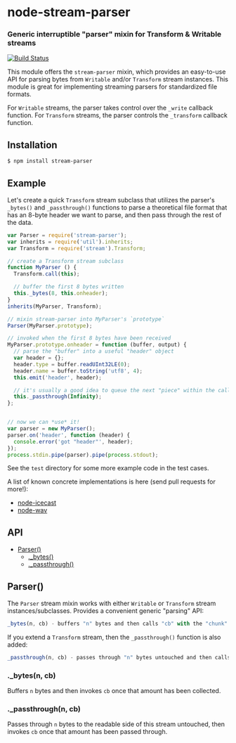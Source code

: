 node-stream-parser
==================
### Generic interruptible "parser" mixin for Transform & Writable streams
[![Build Status](https://secure.travis-ci.org/TooTallNate/node-stream-parser.png)](http://travis-ci.org/TooTallNate/node-stream-parser)

This module offers the `stream-parser` mixin, which provides an easy-to-use API
for parsing bytes from `Writable` and/or `Transform` stream instances. This module
is great for implementing streaming parsers for standardized file formats.

For `Writable` streams, the parser takes control over the `_write` callback
function. For `Transform` streams, the parser controls the `_transform` callback
function.

Installation
------------

``` bash
$ npm install stream-parser
```


Example
-------

Let's create a quick `Transform` stream subclass that utilizes the parser's
`_bytes()` and `_passthrough()` functions to parse a theoretical file format that
has an 8-byte header we want to parse, and then pass through the rest of the data.

``` javascript
var Parser = require('stream-parser');
var inherits = require('util').inherits;
var Transform = require('stream').Transform;

// create a Transform stream subclass
function MyParser () {
  Transform.call(this);

  // buffer the first 8 bytes written
  this._bytes(8, this.onheader);
}
inherits(MyParser, Transform);

// mixin stream-parser into MyParser's `prototype`
Parser(MyParser.prototype);

// invoked when the first 8 bytes have been received
MyParser.prototype.onheader = function (buffer, output) {
  // parse the "buffer" into a useful "header" object
  var header = {};
  header.type = buffer.readUInt32LE(0);
  header.name = buffer.toString('utf8', 4);
  this.emit('header', header);

  // it's usually a good idea to queue the next "piece" within the callback
  this._passthrough(Infinity);
};


// now we can *use* it!
var parser = new MyParser();
parser.on('header', function (header) {
  console.error('got "header"', header);
});
process.stdin.pipe(parser).pipe(process.stdout);
```

See the `test` directory for some more example code in the test cases.

A list of known concrete implementations is here (send pull requests for more!):

 * [node-icecast][]
 * [node-wav][]

API
---

  - [Parser()](#parser)
    - [._bytes()](#_bytes)
    - [._passthrough()](#_passthrough)

## Parser()

  The `Parser` stream mixin works with either `Writable` or `Transform` stream
  instances/subclasses. Provides a convenient generic "parsing" API:

```js
_bytes(n, cb) - buffers "n" bytes and then calls "cb" with the "chunk"
```


  If you extend a `Transform` stream, then the `_passthrough()` function is also
  added:

```js
_passthrough(n, cb) - passes through "n" bytes untouched and then calls "cb"
```

### ._bytes(n, cb)

  Buffers `n` bytes and then invokes `cb` once that amount has been collected.

### ._passthrough(n, cb)

  Passes through `n` bytes to the readable side of this stream untouched,
  then invokes `cb` once that amount has been passed through.

[node-icecast]: https://github.com/TooTallNate/node-icecast
[node-wav]: https://github.com/TooTallNate/node-wav
